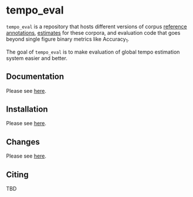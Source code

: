 tempo_eval
==========

`tempo_eval` is a repository that hosts different versions of corpus
[reference annotations](annotations/references), [estimates](annotations/estimates)
for these corpora, and evaluation code that goes beyond single figure
binary metrics like Accuracy<sub>1</sub>.

The goal of `tempo_eval` is to make evaluation of global tempo estimation system easier and better.

Documentation
-------------

Please see [here](docs/index.rst).


Installation
------------

Please see [here](docs/install.rst).


Changes
-------

Please see [here](docs/changes.rst).


Citing
------

TBD
